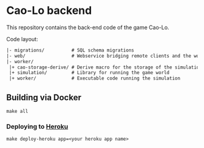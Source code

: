 # Cao-Lo backend

This repository contains the back-end code of the game Cao-Lo.

Code layout:

```txt
|- migrations/          # SQL schema migrations
|- web/                 # Webservice bridging remote clients and the worker
|- worker/
 |+ cao-storage-derive/ # Derive macro for the storage of the simulation/
 |+ simulation/         # Library for running the game world
 |+ worker/             # Executable code running the simulation
```

## Building via Docker

```
make all
```

### Deploying to [Heroku](https://heroku.com)

`make deploy-heroku app=<your heroku app name>`
